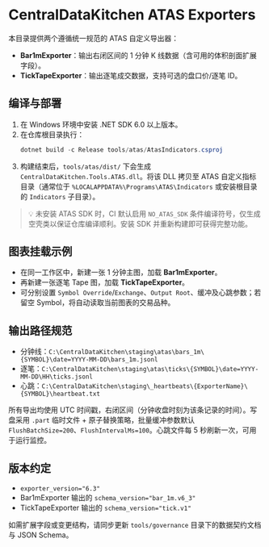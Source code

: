 # CentralDataKitchen ATAS Exporters

本目录提供两个遵循统一规范的 ATAS 自定义导出器：

- **Bar1mExporter**：输出右闭区间的 1 分钟 K 线数据（含可用的体积剖面扩展字段）。
- **TickTapeExporter**：输出逐笔成交数据，支持可选的盘口价/逐笔 ID。

## 编译与部署

1. 在 Windows 环境中安装 .NET SDK 6.0 以上版本。
2. 在仓库根目录执行：
   ```powershell
   dotnet build -c Release tools/atas/AtasIndicators.csproj
   ```
3. 构建结束后，`tools/atas/dist/` 下会生成 `CentralDataKitchen.Tools.ATAS.dll`。将该 DLL 拷贝至 ATAS 自定义指标目录（通常位于 `%LOCALAPPDATA%\Programs\ATAS\Indicators` 或安装根目录的 `Indicators` 子目录）。

> 💡 未安装 ATAS SDK 时，CI 默认启用 `NO_ATAS_SDK` 条件编译符号，仅生成空壳类以保证仓库编译顺利。安装 SDK 并重新构建即可获得完整功能。

## 图表挂载示例

- 在同一工作区中，新建一张 1 分钟主图，加载 **Bar1mExporter**。
- 再新建一张逐笔 Tape 图，加载 **TickTapeExporter**。
- 可分别设置 `Symbol Override`/`Exchange`、`Output Root`、缓冲及心跳参数；若留空 Symbol，将自动读取当前图表的交易品种。

## 输出路径规范

- 分钟线：`C:\CentralDataKitchen\staging\atas\bars_1m\{SYMBOL}\date=YYYY-MM-DD\bars_1m.jsonl`
- 逐笔：`C:\CentralDataKitchen\staging\atas\ticks\{SYMBOL}\date=YYYY-MM-DD\HH\ticks.jsonl`
- 心跳：`C:\CentralDataKitchen\staging\_heartbeats\{ExporterName}\{SYMBOL}\heartbeat.txt`

所有导出均使用 UTC 时间戳，右闭区间（分钟收盘时刻为该条记录的时间）。写盘采用 `.part` 临时文件 + 原子替换策略，批量缓冲参数默认 `FlushBatchSize=200`、`FlushIntervalMs=100`。心跳文件每 5 秒刷新一次，可用于运行监控。

## 版本约定

- `exporter_version="6.3"`
- Bar1mExporter 输出的 `schema_version="bar_1m.v6_3"`
- TickTapeExporter 输出的 `schema_version="tick.v1"`

如需扩展字段或变更结构，请同步更新 `tools/governance` 目录下的数据契约文档与 JSON Schema。
